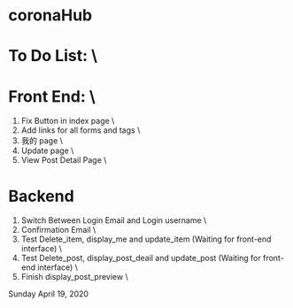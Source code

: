# coronaHub

# To Do List: \
# Front End: \
1. Fix Button in index page \
2. Add links for all forms and <a> tags \
3. 我的 page \
4. Update page \
5. View Post Detail Page \


# Backend
1. Switch Between Login Email and Login username \
2. Confirmation Email \
3. Test Delete_item, display_me and update_item (Waiting for front-end interface) \
4. Test Delete_post, display_post_deail and update_post (Waiting for front-end interface) \
5. Finish display_post_preview \

Sunday April 19, 2020